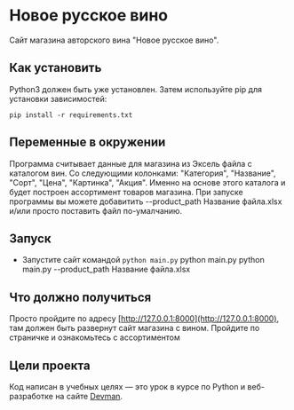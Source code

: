 # Новое русское вино

Сайт магазина авторского вина "Новое русское вино".

## Как установить

Python3 должен быть уже установлен. Затем используйте pip для установки зависимостей:

    pip install -r requirements.txt

## Переменные в окружении
Программа считывает данные для магазина из Эксель файла с каталогом вин. Со следующими колонками: "Категория",	"Название",	"Сорт",	"Цена",	"Картинка",	"Акция". Именно на основе этого каталога и будет построен ассортимент товаров магазина.
При запуске программы вы можете добавитить --product_path Название файла.xlsx и/или просто поставить файл по-умалчанию.

## Запуск

- Запустите сайт командой `python main.py`
    python main.py
    python main.py --product_path Название файла.xlsx

## Что должно получиться

Просто пройдите по адресу [http://127.0.0.1:8000](http://127.0.0.1:8000), там должен быть развернут сайт магазина с вином.
Пройдите по страничке и ознакомьтесь с ассортиментом

## Цели проекта

Код написан в учебных целях — это урок в курсе по Python и веб-разработке на сайте [Devman](https://dvmn.org).

